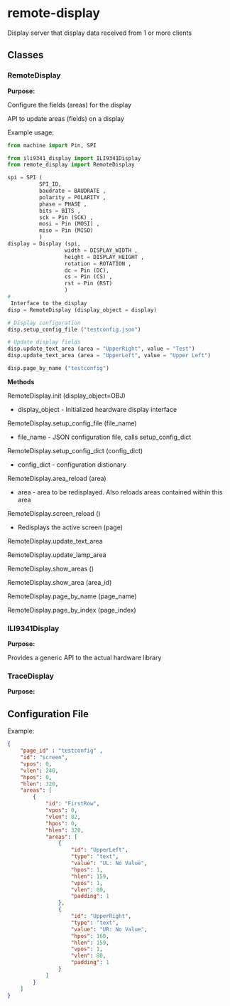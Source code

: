# remote-display
Display server that display data received from 1 or more clients

## **Classes**

### **RemoteDisplay**

**Purpose:**

Configure the fields (areas) for the display

API to update areas (fields) on a display

Example usage:
```python
from machine import Pin, SPI

from ili9341_display import ILI9341Display
from remote_display import RemoteDisplay

spi = SPI (
          SPI_ID,
          baudrate = BAUDRATE ,
          polarity = POLARITY ,
          phase = PHASE ,
          bits = BITS ,
          sck = Pin (SCK) ,
          mosi = Pin (MOSI) ,
          miso = Pin (MISO)
          )
display = Display (spi,
                  width = DISPLAY_WIDTH ,
                  height = DISPLAY_HEIGHT ,
                  rotation = ROTATION ,
                  dc = Pin (DC),
                  cs = Pin (CS) ,
                  rst = Pin (RST)
                  )
#
 Interface to the display
disp = RemoteDisplay (display_object = display)

# Display configuration
disp.setup_config_file ("testconfig.json")

# Update display fields
disp.update_text_area (area = "UpperRight", value = "Test")
disp.update_text_area (area = "UpperLeft", value = "Upper Left")

disp.page_by_name ("testconfig")
```
**Methods**

RemoteDisplay.init (display_object=OBJ)

- display_object - Initialized heardware display interface

RemoteDisplay.setup_config_file (file_name)

  - file_name - JSON configuration file, calls setup_config_dict

RemoteDisplay.setup_config_dict (config_dict)

  - config_dict - configuration distionary

RemoteDisplay.area_reload (area)

  - area - area to be redisplayed. Also reloads areas contained within this area

RemoteDisplay.screen_reload ()

  - Redisplays the active screen (page)

RemoteDisplay.update_text_area

RemoteDisplay.update_lamp_area

RemoteDisplay.show_areas ()

RemoteDisplay.show_area (area_id)

RemoteDisplay.page_by_name (page_name)

RemoteDisplay.page_by_index (page_index)


### **ILI9341Display**

**Purpose:**

Provides a generic API to the actual hardware library

### **TraceDisplay**

**Purpose:**

## **Configuration File**

Example:
```json
{
    "page_id" : "testconfig" ,
    "id": "screen",
    "vpos": 0,
    "vlen": 240,
    "hpos": 0,
    "hlen": 320,
    "areas": [
        {
            "id": "FirstRow",
            "vpos": 0,
            "vlen": 82,
            "hpos": 0,
            "hlen": 320,
            "areas": [
                {
                    "id": "UpperLeft",
                    "type": "text",
                    "value": "UL: No Value",
                    "hpos": 1,
                    "hlen": 159,
                    "vpos": 1,
                    "vlen": 80,
                    "padding": 1
                },
                {
                    "id": "UpperRight",
                    "type": "text",
                    "value": "UR: No Value",
                    "hpos": 160,
                    "hlen": 159,
                    "vpos": 1,
                    "vlen": 80,
                    "padding": 1
                }
            ]
        }
    ]
}
```
